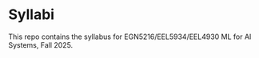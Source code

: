 # Syllabi
This repo contains the syllabus for EGN5216/EEL5934/EEL4930 ML for AI Systems, Fall 2025.

